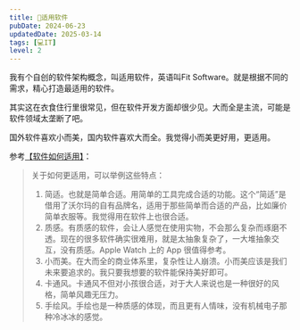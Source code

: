 ```yaml
---
title: 🩵适用软件
pubDate: 2024-06-23
updatedDate: 2025-03-14
tags: [💻IT]
level: 2
---
```


我有个自创的软件架构概念，叫适用软件，英语叫Fit Software。就是根据不同的需求，精心打造最适用的软件。

其实这在衣食住行里很常见，但在软件开发方面却很少见。大而全是主流，可能是软件领域太垄断了吧。

国外软件喜欢小而美，国内软件喜欢大而全。我觉得小而美更好用，更适用。


参考[【软件如何适用】](/lab/20240711a-how-software-fit)：

> 关于如何更适用，可以举例这些特点：
>
> 1. 简适。也就是简单合适。用简单的工具完成合适的功能。这个“简适”是借用了沃尔玛的自有品牌名，适用于那些简单而合适的产品，比如廉价简单衣服等。我觉得用在软件上也很合适。
> 2. 质感。有质感的软件，会让人感觉在使用实物，不会那么复杂而琢磨不透。现在的很多软件确实很难用，就是太抽象复杂了，一大堆抽象交互，没有质感。Apple Watch 上的 App 很值得参考。
> 3. 小而美。在大而全的商业体系里，复杂性让人崩溃。小而美应该是我们未来要追求的。我只要我想要的软件能保持美好即可。
> 4. 卡通风。卡通风不但对小孩很合适，对于大人来说也是一种很好的风格，简单风趣无压力。
> 5. 手绘风。手绘也是一种质感的体现，而且更有人情味，没有机械电子那种冷冰冰的感觉。
